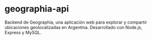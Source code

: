 # geographia-api
Backend de Geographia, una aplicación web para explorar y compartir ubicaciones geolocalizadas en Argentina. Desarrollado con Node.js, Express y MySQL.
